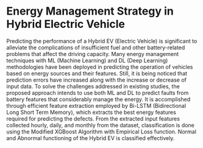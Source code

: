 # Energy Management Strategy in Hybrid Electric Vehicle
Predicting the performance of a Hybrid EV (Electric Vehicle) is significant to alleviate the
complications of insufficient fuel and other battery-related problems that affect the driving
capacity. Many energy management techniques with ML (Machine Learning) and DL (Deep
Learning) methodologies have been deployed in predicting the operation of vehicles based on
energy sources and their features. Still, it is being noticed that prediction errors have increased
along with the increase or decrease of input data. To solve the challenges addressed in existing
studies, the proposed approach intends to use both ML and DL to predict faults from battery
features that considerably manage the energy. It is accomplished through efficient feature
extraction employed by Bi-LSTM (Bidirectional Long Short Term Memory), which extracts the
best energy features required for predicting the defects. From the extracted input features
collected hourly, daily, and monthly from the dataset, classification is done using the Modified
XGBoost Algorithm with Empirical Loss function. Normal and Abnormal functioning of the
Hybrid EV is classified effectively.
